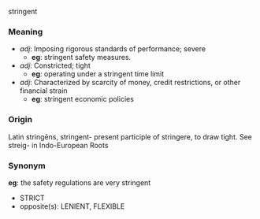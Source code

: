 stringent
### Meaning
+ _adj_: Imposing rigorous standards of performance; severe
    + __eg__: stringent safety measures.
+ _adj_: Constricted; tight
    + __eg__: operating under a stringent time limit
+ _adj_: Characterized by scarcity of money, credit restrictions, or other financial strain
    + __eg__: stringent economic policies

### Origin

Latin stringēns, stringent- present participle of stringere, to draw tight. See streig- in Indo-European Roots

### Synonym

__eg__: the safety regulations are very stringent

+ STRICT
+ opposite(s): LENIENT, FLEXIBLE


